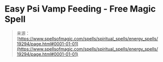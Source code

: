 <!--yml
category: 未分类
date: 2024-06-12 19:01:09
-->

# Easy Psi Vamp Feeding - Free Magic Spell

> 来源：[https://www.spellsofmagic.com/spells/spiritual_spells/energy_spells/19294/page.html#0001-01-01](https://www.spellsofmagic.com/spells/spiritual_spells/energy_spells/19294/page.html#0001-01-01)